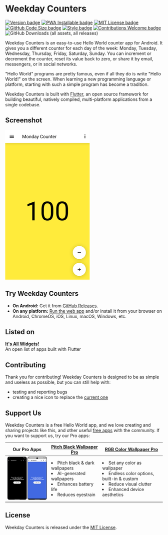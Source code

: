# Weekday Counters

[![Version badge](https://img.shields.io/github/v/tag/HelloTecdrop/weekday_counters?color=forestgreen&label=version)](https://github.com/HelloTecdrop/weekday_counters/releases)
[![PWA Installable badge](https://img.shields.io/badge/-installable-5A0FC8?logo=pwa)](https://weekdaycounters.tecdrop.com/)
[![MIT License badge](https://img.shields.io/github/license/HelloTecdrop/weekday_counters?color=9c0000)](LICENSE)
[![GitHub Code Size badge](https://img.shields.io/github/languages/code-size/HelloTecdrop/weekday_counters)](https://github.com/HelloTecdrop/weekday_counters)
[![Style badge](https://img.shields.io/badge/style-flutter__lints-4BC0F5.svg)](https://pub.dev/packages/flutter_lints)
[![Contributions Welcome badge](https://img.shields.io/badge/contributions-welcome-cornflowerblue)](#Contributing)
![GitHub Downloads (all assets, all releases)](https://img.shields.io/github/downloads/HelloTecdrop/weekday_counters/total)

Weekday Counters is an easy-to-use Hello World counter app for Android. It gives you a different counter for each day of the week: Monday, Tuesday, Wednesday, Thursday, Friday, Saturday, Sunday. You can increment or decrement the counter, reset its value back to zero, or share it by email, messengers, or in social networks.

"Hello World" programs are pretty famous, even if all they do is write "Hello World!" on the screen. When learning a new programming language or platform, starting with such a simple program has become a tradition.

Weekday Counters is built with [Flutter](https://flutter.dev), an open source framework for building beautiful, natively compiled, multi-platform applications from a single codebase.

## Screenshot

<img width="270" src="repo-assets/weekdaycounters-readme-screenshot-mobile.png" alt="Weekday Counters screenshot">

## Try Weekday Counters

* **On Android:** Get it from [GitHub Releases](https://github.com/HelloTecdrop/weekday_counters/releases).
* **On any platform:** [Run the web app](https://weekdaycounters.tecdrop.com/) and/or install it from your browser on Android, ChromeOS, iOS, Linux, macOS, Windows, etc.

## Listed on

**[It's All Widgets!](https://itsallwidgets.com/weekday-counters)**  
An open list of apps built with Flutter

## Contributing

Thank you for contributing! Weekday Counters is designed to be as simple and useless as possible, but you can still help with:

* testing and reporting bugs
* creating a nice icon to replace the [current one](web/icons/Icon-512.png)

## Support Us

Weekday Counters is a free Hello World app, and we love creating and sharing projects like this, and other useful [free apps](https://www.tecdrop.com/apps/free/) with the community. If you want to support us, try our Pro apps:

| Our Pro Apps | [Pitch Black Wallpaper Pro](https://www.tecdrop.com/pitchblackwallpaperpro/) | [RGB Color Wallpaper Pro](https://www.tecdrop.com/rgbcolorwallpaperpro/) |
| ------------ | ------------------------- | --- |
| <a href="https://www.tecdrop.com/apps/pro/"><img width="200" src="repo-assets/tecdrop-pro-apps.png" alt="Tecdrop Pro Apps" /></a> | <li>Pitch black & dark wallpapers</li><li>AI-generated wallpapers</li><li>Enhances battery life</li><li>Reduces eyestrain</li> | <li>Set any color as wallpaper</li><li>Endless color options, built-in & custom</li><li>Reduce visual clutter</li><li>Enhanced device aesthetics</li> |

## License

Weekday Counters is released under the [MIT License](/LICENSE).
